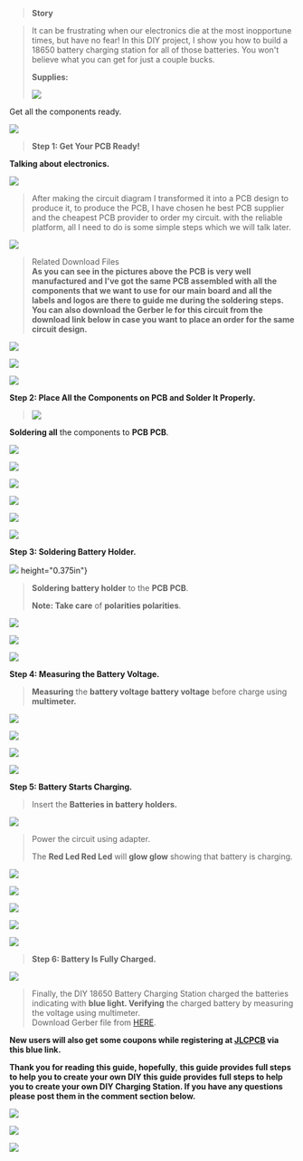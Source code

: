 
> **Story**

> It can be frustrating when our electronics die at the most inopportune
> times, but have no fear! In this DIY project, I show you how to build
> a 18650 battery charging station for all of those batteries. You
> won\'t believe what you can get for just a couple bucks.
>
> **Supplies:**
>
> ![](vertopal_a3275a07042046bc80afa9054cbf0704/media/image3.png) 
>  
Get all the components ready.

![](vertopal_a3275a07042046bc80afa9054cbf0704/media/image4.png) 

> **Step 1: Get Your PCB Ready!**

**Talking about electronics.**

![](vertopal_a3275a07042046bc80afa9054cbf0704/media/image5.png) 
 

> After making the circuit diagram I transformed it into a PCB design to
> produce it, to produce the PCB, I have chosen he best PCB supplier and
> the cheapest PCB provider to order my circuit. with the
> reliable platform, all I need to do is some simple steps which we will
> talk later.

![](vertopal_a3275a07042046bc80afa9054cbf0704/media/image6.png) 
 

> Related Download Files\
> **As you can see in the pictures above the PCB is very well
> manufactured and I've got the same PCB assembled with all the
> components that we want to use for our main board and all the labels
> and logos are there to guide me during the soldering steps. You can
> also download the Gerber  le for this circuit from the download link
> below in case you want to place an order for the same circuit
> design.**

![](vertopal_a3275a07042046bc80afa9054cbf0704/media/image7.png) 

![](vertopal_a3275a07042046bc80afa9054cbf0704/media/image8.png) 
 

![](vertopal_a3275a07042046bc80afa9054cbf0704/media/image9.png) 
 

**Step 2: Place All the Components on PCB and Solder It Properly.**

> ![](vertopal_a3275a07042046bc80afa9054cbf0704/media/image10.png) 
>  
**Soldering all** the components to **PCB PCB**.

![](vertopal_a3275a07042046bc80afa9054cbf0704/media/image11.png) 
 

![](vertopal_a3275a07042046bc80afa9054cbf0704/media/image12.png) 
 

![](vertopal_a3275a07042046bc80afa9054cbf0704/media/image13.png) 
 

![](vertopal_a3275a07042046bc80afa9054cbf0704/media/image14.png) 
 

![](vertopal_a3275a07042046bc80afa9054cbf0704/media/image15.png) 
 

![](vertopal_a3275a07042046bc80afa9054cbf0704/media/image16.png) 
 

**Step 3: Soldering Battery Holder.**

![](vertopal_a3275a07042046bc80afa9054cbf0704/media/image17.png) 
height="0.375in"}

> **Soldering battery holder** to the **PCB PCB**.
>
> **Note: Take care** of **polarities polarities**.

![](vertopal_a3275a07042046bc80afa9054cbf0704/media/image18.png) 
 

![](vertopal_a3275a07042046bc80afa9054cbf0704/media/image19.png) 
 

![](vertopal_a3275a07042046bc80afa9054cbf0704/media/image20.png) 
 

**Step 4: Measuring the Battery Voltage.**

> **Measuring** the **battery voltage battery voltage** before charge
> using **multimeter.**


![](vertopal_a3275a07042046bc80afa9054cbf0704/media/image21.png) 
 

![](vertopal_a3275a07042046bc80afa9054cbf0704/media/image22.png) 
 


![](vertopal_a3275a07042046bc80afa9054cbf0704/media/image23.png) 
 

![](vertopal_a3275a07042046bc80afa9054cbf0704/media/image24.png) 
 

**Step 5: Battery Starts Charging.**

> Insert the **Batteries in battery holders.**

![](vertopal_a3275a07042046bc80afa9054cbf0704/media/image25.png) 
 

> Power the circuit using adapter.
>
> The **Red Led Red Led** will **glow glow** showing that battery is
> charging.


![](vertopal_a3275a07042046bc80afa9054cbf0704/media/image26.png) 
 

![](vertopal_a3275a07042046bc80afa9054cbf0704/media/image27.png) 
 


![](vertopal_a3275a07042046bc80afa9054cbf0704/media/image28.png) 
 

![](vertopal_a3275a07042046bc80afa9054cbf0704/media/image29.png) 
 

![](vertopal_a3275a07042046bc80afa9054cbf0704/media/image30.png) 
 

> **Step 6: Battery Is Fully Charged.**

![](vertopal_a3275a07042046bc80afa9054cbf0704/media/image31.png) 

> Finally, the DIY 18650 Battery Charging Station charged the batteries
> indicating with **blue light. Verifying** the charged battery by
> measuring the voltage using multimeter.\
> Download Gerber file from [HERE](https://cdn.hackaday.io/files/1878978038985248/gerber%2018650%20charging.zip).

**New users will also get some coupons while registering at [JLCPCB](https://jlcpcb.com/IAT) via this blue
link.**

**Thank you for reading this guide, hopefully**, **this guide provides
full steps to help you to create your own DIY this guide provides full
steps to help you to create your own DIY Charging Station. If you have any questions please post them in the
comment section below.**



![](vertopal_a3275a07042046bc80afa9054cbf0704/media/image32.png) 
 

![](vertopal_a3275a07042046bc80afa9054cbf0704/media/image33.png) 
 


![](vertopal_a3275a07042046bc80afa9054cbf0704/media/image34.png) 
